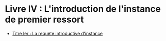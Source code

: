# Livre IV : L'introduction de l'instance de premier ressort

- [Titre Ier : La requête introductive d'instance](titre-ier)
